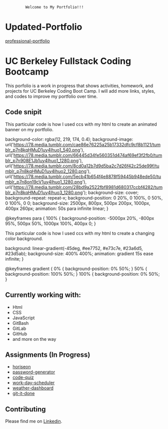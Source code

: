              Welcome to My Portfolio!!!

# Updated-Portfolio
[professional-portfolio](https://tringuyen1086.github.io/professional-portfolio-tri-nguyen/)

# UC Berkeley Fullstack Coding Bootcamp

This porfolio is a work in progress that shows activities, homework, and projects for UC Berkeley Coding Boot Camp. 
I will add more links, styles, and codes to improve my portfolio over time.


## Code snipit 
This particular code is how I used ccs with my html to create an animated banner on my portfolio.


  background-color: rgba(12, 219, 174, 0.4);
  background-image:   
    url('https://78.media.tumblr.com/cae86e76225a25b17332dfc9cf8b1121/tumblr_p7n8kqHMuD1uy4lhuo1_540.png'), 
    url('https://78.media.tumblr.com/66445d34fe560351d474af69ef3f2fb0/tumblr_p7n908E1Jb1uy4lhuo1_1280.png'),
    url('https://78.media.tumblr.com/8cd0a12b7d9d5ba2c7d26f42c25de99f/tumblr_p7n8kqHMuD1uy4lhuo2_1280.png'),
    url('https://78.media.tumblr.com/5ecb41b654f4e8878f59445b948ede50/tumblr_p7n8on19cV1uy4lhuo1_1280.png'),
    url('https://78.media.tumblr.com/28bd9a2522fbf8981d680317ccbf4282/tumblr_p7n8kqHMuD1uy4lhuo3_1280.png');
  background-size: cover;
  background-repeat: repeat-x;
  background-position: 
    0 20%,
    0 100%,
    0 50%,
    0 100%,
    0 0;
  background-size: 
    2500px,
    800px,
    500px 200px,
    1000px,
    400px 260px;
  animation: 50s para infinite linear;
  }

@keyframes para {
  100% {
    background-position: 
      -5000px 20%,
      -800px 95%,
      500px 50%,
      1000px 100%,
      400px 0;
    }

This particular code is how I used ccs with my html to create a changing color background.

background: linear-gradient(-45deg, #ee7752, #e73c7e, #23a6d5, #23d5ab);
    background-size: 400% 400%;
    animation: gradient 15s ease infinite;
}

@keyframes gradient {
    0% {
        background-position: 0% 50%;
    }
    50% {
        background-position: 100% 50%;
    }
    100% {
        background-position: 0% 50%;
    }

## Currently working with:
- Html
- CSS
- JavaScript
- GitBash
- GitLab
- GitHub
- and more on the way

## Assignments (In Progress)

- [horiseon](https://tringuyen1086.github.io/horiseon)
- [password-generator](https://tringuyen1086.github.io/password-generator-ultimate/)
- [code-quiz](https://tringuyen1086.github.io/code-quiz-basis/)
- [work-day-scheduler](https://tringuyen1086.github.io/work-scheduler-ultimate/)
- [weather-dashboard](https://tringuyen1086.github.io/weather-dashboard-ultimate/)
- [git-it-done](https://tringuyen1086.github.io/git-it-done-ultimate/)

## Contributing
Please find me on [Linkedin](https://www.linkedin.com/in/tri-nguyen-1086).



